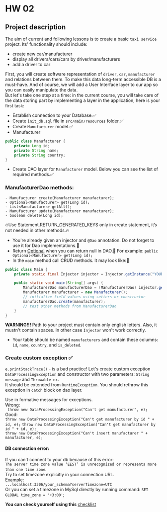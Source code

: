# HW 02

## Project description
The aim of current and following lessons is to create a basic `taxi service` project.
Its' functionality should include: 
* create new car/manufacturer 
* display all drivers/cars/cars by driver/manufacturers 
* add a driver to car 

First, you will create software representation of `driver`, `car`, `manufacturer` 
and relations between them. To make this data long-term accessible DB is a must-have. And of course, we will add a User
Interface layer to our app so you can easily manipulate the data. <br>
But let's take one step at a time: in the current course, you will take care of the data storing part by implementing 
a layer in the application, here is your first task: 


- Establish connection to your Database.✅
- Create `init_db.sql` file in `src/main/resources` folder.✅
- Create `Manufacturer` model.✅
- Manufacturer
```java
public class Manufacturer {
    private Long id;
    private String name;
    private String country;
}
```

- Create DAO  layer for `Manufacturer` model. Below you can see the list of required methods.✅

### ManufacturerDao methods:

    - Manufacturer create(Manufacturer manufacturer);
    - Optional<Manufacturer> get(Long id);
    - List<Manufacturer> getAll();
    - Manufacturer update(Manufacturer manufacturer);
    - boolean delete(Long id);

🔥Use Statement.RETURN_GENERATED_KEYS only in create statement, it’s not needed in other methods.🔥

- You're already given an injector and `@Dao` annotation. Do not forget to use it for Dao implementations.🎯
- Return [Optional](https://docs.oracle.com/javase/8/docs/api/java/util/Optional.html) when you can return null in DAO.🎯
  For example: ```public Optional<Manufacturer> get(Long id);```
- In the `main` method call CRUD methods. It may look like:🎯
```java
public class Main {
    private static final Injector injector = Injector.getInstance("YOUR_PACKAGE");

    public static void main(String[] args) {
        ManufacturerDao manufacturerDao = (ManufacturerDao) injector.getInstance(ManufacturerDao.class);
        Manufacturer manufacturer = new Manufacturer();
        // initialize field values using setters or constructor
        manufacturerDao.create(manufacturer);
        // test other methods from ManufacturerDao
    }
}
```
**WARNING!!!** Path to your project must contain only english letters. Also, it mustn't contain spaces. In other case `Injector` won't work correctly.
- Your table should be named `manufacturers` and contain these columns: `id`, `name`, `country`, and `is_deleted`.

### Create custom exception ✅
`e.printStackTrace()` - is a bad practice! Let's create custom exception `DataProcessingException`
and constructor with two parameters: `String message` and `Throwable ex`.  
It should be extended from `RuntimeException`. You should rethrow this exception in `catch` block on dao layer.

Use in formative messages for exceptions.<br>
     Wrong: <br>
           ` throw new DataProcessingException("Can't get manufacturer", e);` <br>
      Good:<br>
`throw new DataProcessingException("Can't get manufacturer by id " + id, e);`
          `throw new DataProcessingException("Can't get manufacturer by id " + id, e);`<br>
          `throw new DataProcessingException("Can't insert manufacturer " + manufacturer, e);`<br>
#### DB connection error: 
If you can't connect to your db because of this error: <br>
`The server time zone value ‘EEST’ is unrecognized or represents more than one time zone`. <br>
Try to set timezone explicitly in your connection URL. <br>
Example: <br>
`...localhost:3306/your_schema?serverTimezone=UTC` <br>
Or you can set a timezone in MySql directly by running command: `SET GLOBAL time_zone = '+3:00'`;

__You can check yourself using this__ [checklist](https://mate-academy.github.io/jv-program-common-mistakes/java-JDBC/jdbc-intro/JDBC-intro_checklist.html)
